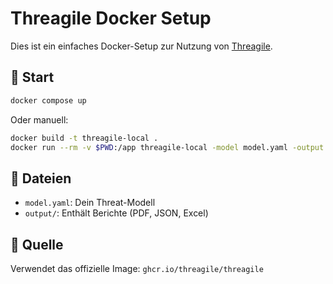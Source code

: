 # Threagile Docker Setup

Dies ist ein einfaches Docker-Setup zur Nutzung von [Threagile](https://threagile.io/).

## 🚀 Start

```bash
docker compose up
```

Oder manuell:

```bash
docker build -t threagile-local .
docker run --rm -v $PWD:/app threagile-local -model model.yaml -output output
```

## 📁 Dateien

- `model.yaml`: Dein Threat-Modell
- `output/`: Enthält Berichte (PDF, JSON, Excel)

## 🐳 Quelle

Verwendet das offizielle Image: `ghcr.io/threagile/threagile`
